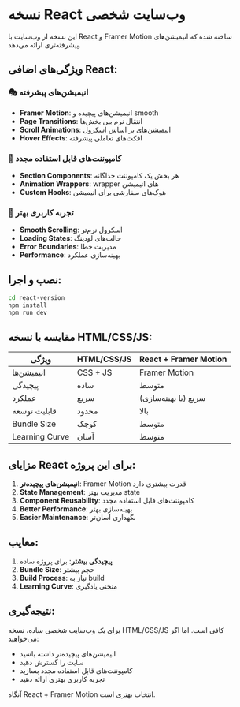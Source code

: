 # نسخه React وب‌سایت شخصی

این نسخه از وب‌سایت با React و Framer Motion ساخته شده که انیمیشن‌های پیشرفته‌تری ارائه می‌دهد.

## ویژگی‌های اضافی React:

### 🎭 انیمیشن‌های پیشرفته
- **Framer Motion**: انیمیشن‌های پیچیده و smooth
- **Page Transitions**: انتقال نرم بین بخش‌ها
- **Scroll Animations**: انیمیشن‌های بر اساس اسکرول
- **Hover Effects**: افکت‌های تعاملی پیشرفته

### 🧩 کامپوننت‌های قابل استفاده مجدد
- **Section Components**: هر بخش یک کامپوننت جداگانه
- **Animation Wrappers**: wrapper های انیمیشن
- **Custom Hooks**: هوک‌های سفارشی برای انیمیشن

### 📱 تجربه کاربری بهتر
- **Smooth Scrolling**: اسکرول نرم‌تر
- **Loading States**: حالت‌های لودینگ
- **Error Boundaries**: مدیریت خطا
- **Performance**: بهینه‌سازی عملکرد

## نصب و اجرا:

```bash
cd react-version
npm install
npm run dev
```

## مقایسه با نسخه HTML/CSS/JS:

| ویژگی | HTML/CSS/JS | React + Framer Motion |
|--------|-------------|----------------------|
| انیمیشن‌ها | CSS + JS | Framer Motion |
| پیچیدگی | ساده | متوسط |
| عملکرد | سریع | سریع (با بهینه‌سازی) |
| قابلیت توسعه | محدود | بالا |
| Bundle Size | کوچک | متوسط |
| Learning Curve | آسان | متوسط |

## مزایای React برای این پروژه:

1. **انیمیشن‌های پیچیده‌تر**: Framer Motion قدرت بیشتری دارد
2. **State Management**: مدیریت بهتر state
3. **Component Reusability**: کامپوننت‌های قابل استفاده مجدد
4. **Better Performance**: بهینه‌سازی بهتر
5. **Easier Maintenance**: نگهداری آسان‌تر

## معایب:

1. **پیچیدگی بیشتر**: برای پروژه ساده
2. **Bundle Size**: حجم بیشتر
3. **Build Process**: نیاز به build
4. **Learning Curve**: منحنی یادگیری

## نتیجه‌گیری:

برای یک وب‌سایت شخصی ساده، نسخه HTML/CSS/JS کافی است. اما اگر می‌خواهید:
- انیمیشن‌های پیچیده‌تر داشته باشید
- سایت را گسترش دهید
- کامپوننت‌های قابل استفاده مجدد بسازید
- تجربه کاربری بهتری ارائه دهید

آنگاه React + Framer Motion انتخاب بهتری است.

